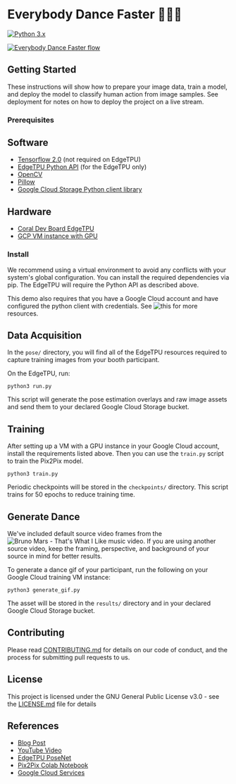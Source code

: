 # Everybody Dance Faster 💃🏽🕺
[![Python 3.x](https://img.shields.io/badge/python-3.x-blue.svg)](https://www.python.org/downloads/release/python-370/)

[![Everybody Dance Faster flow]()](https://www.youtube.com/watch?v=TXc6-ZTtlHw)

## Getting Started 
These instructions will show how to prepare your image data, train a model, and deploy the model to classify human action from image samples. See deployment for notes on how to deploy the project on a live stream.

### Prerequisites
## Software
- [Tensorflow 2.0](https://www.tensorflow.org) (not required on EdgeTPU)
- [EdgeTPU Python API](https://coral.ai/docs/edgetpu/api-intro) (for the EdgeTPU only)
- [OpenCV](https://opencv-python-tutroals.readthedocs.io/en/latest/)
- [Pillow](https://pillow.readthedocs.io/en/stable/)
- [Google Cloud Storage Python client library](https://cloud.google.com/storage/docs/reference/libraries)

## Hardware
- [Coral Dev Board EdgeTPU](https://coral.ai/products/dev-board/)
- [GCP VM instance with GPU](https://cloud.google.com/compute/docs/gpus/)

### Install
We recommend using a virtual environment to avoid any conflicts with your system's global configuration. You can install the required dependencies via pip. The EdgeTPU will require the Python API as described above. 

This demo also requires that you have a Google Cloud account and have configured the python client with credentials. See ![this](https://cloud.google.com/compute/docs/tutorials/python-guide) for more resources.

## Data Acquisition
In the ```pose/``` directory, you will find all of the EdgeTPU resources required to capture training images from your booth participant. 

On the EdgeTPU, run:
```python3
python3 run.py
```
This script will generate the pose estimation overlays and raw image assets and send them to your declared Google Cloud Storage bucket.

## Training
After setting up a VM with a GPU instance in your Google Cloud account, install the requirements listed above. Then you can use the ```train.py``` script to train the Pix2Pix model.
```python3
python3 train.py
```

Periodic checkpoints will be stored in the ```checkpoints/``` directory. This script trains for 50 epochs to reduce training time.

## Generate Dance
We've included default source video frames from the ![Bruno Mars - That's What I Like](https://www.youtube.com/watch?v=PMivT7MJ41M) music video. If you are using another source video, keep the framing, perspective, and background of your source in mind for better results.

To generate a dance gif of your participant, run the following on your Google Cloud training VM instance:
```python3
python3 generate_gif.py
```

The asset will be stored in the ```results/``` directory and in your declared Google Cloud Storage bucket.
## Contributing

Please read [CONTRIBUTING.md](CONTRIBUTING.md) for details on our code of conduct, and the process for submitting pull requests to us.

## License

This project is licensed under the GNU General Public License v3.0 - see the [LICENSE.md](LICENSE.md) file for details

## References

* [Blog Post](http://smellslikeml.com/everybody_dance_faster.html)
* [YouTube Video](https://www.youtube.com/watch?v=TXc6-ZTtlHw)
* [EdgeTPU PoseNet](https://github.com/google-coral/project-posenet)
* [Pix2Pix Colab Notebook](https://colab.research.google.com/github/tensorflow/docs/blob/master/site/en/tutorials/generative/pix2pix.ipynb)
* [Google Cloud Services](https://cloud.google.com)
